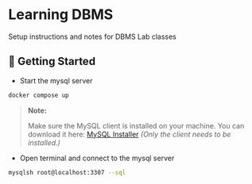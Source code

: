 # Learning DBMS

Setup instructions and notes for DBMS Lab classes

## 🌸 Getting Started

- Start the mysql server

```bash
docker compose up
```

> **Note:**  
> 
> Make sure the MySQL client is installed on your machine. You can download it here: [MySQL Installer](https://dev.mysql.com/downloads/installer/)
> *(Only the client needs to be installed.)*


- Open terminal and connect to the mysql server

```bash
mysqlsh root@localhost:3307 --sql
```